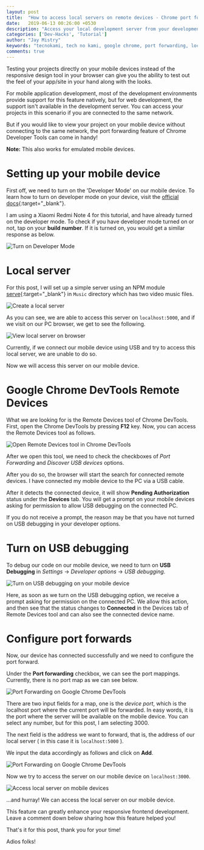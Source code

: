 ```yaml
---
layout: post
title:  "How to access local servers on remote devices - Chrome port forwarding"
date:   2019-06-13 00:26:00 +0530
description: "Access your local development server from your development system to your mobile devices"
categories: ['Dev-Hacks', 'Tutorial']
author: "Jay Mistry"
keywords: "tecnokami, tech no kami, google chrome, port forwarding, local server on mobile phone, frontend mobile development hack"
comments: true
---
```


Testing your projects directly on your mobile devices instead of the responsive design tool in your browser can give you the ability to test out the feel of your app/site in your hand along with the looks.

For mobile application development, most of the development environments provide support for this feature natively, but for web development, the support isn't available in the development server. You can access your projects in this scenario if you are connected to the same network.

But if you would like to view your project on your mobile device without connecting to the same network, the port forwarding feature of Chrome Developer Tools can come in handy!

**Note:** This also works for emulated mobile devices.

# Setting up your mobile device
First off, we need to turn on the 'Developer Mode' on our mobile device. To learn how to turn on developer mode on your device, visit the [official docs](https://developer.android.com/studio/debug/dev-options){:target="_blank"}.

I am using a Xiaomi Redmi Note 4 for this tutorial, and have already turned on the developer mode. To check if you have developer mode turned on or not, tap on your **build number**. If it is turned on, you would get a similar response as below.

<img class='post-image' src="/assets/images/port-forwarding/mobile/1-developer-mode.gif" alt="Turn on Developer Mode" />

# Local server
For this post, I will set up a simple server using an NPM module [serve](http://npmjs.com/serve){:target="_blank"} in `Music` directory which has two video music files.

<img class="post-image" src="/assets/images/port-forwarding/pc/lserver-term.png" alt="Create a local server" />

As you can see, we are able to access this server on `localhost:5000`, and if we visit on our PC browser, we get to see the following.

<img class="post-image" src="/assets/images/port-forwarding/pc/0-local-server.gif" alt="View local server on browser" />

Currently, if we connect our mobile device using USB and try to access this local server, we are unable to do so.

Now we will access this server on our mobile device.

# Google Chrome DevTools Remote Devices
What we are looking for is the Remote Devices tool of Chrome DevTools. First, open the Chrome DevTools by pressing **F12** key. Now, you can access the Remote Devices tool as follows.

<img class="post-image" src="/assets/images/port-forwarding/pc/00-remote-dev.gif" alt="Open Remote Devices tool in Chrome DevTools" />

After we open this tool, we need to check the checkboxes of *Port Forwarding* and *Discover USB devices* options. 

After you do so, the browser will start the search for connected remote devices. I have connected my mobile device to the PC via a USB cable. 

After it detects the connected device, it will show **Pending Authorization** status under the **Devices** tab. You will get a prompt on your mobile devices asking for permission to allow USB debugging on the connected PC.

If you do not receive a prompt, the reason may be that you have not turned on USB debugging in your developer options.

# Turn on USB debugging
To debug our code on our mobile device, we need to turn on **USB Debugging** in *Settings* &rarr; *Developer options* &rarr; *USB debugging*.

<img class="post-image" src="/assets/images/port-forwarding/mobile/2-usb-debug.gif" alt="Turn on USB debugging on your mobile device" />

Here, as soon as we turn on the USB debugging option, we receive a prompt asking for permission on the connected PC. We allow this action, and then see that the status changes to **Connected** in the Devices tab of Remote Devices tool and can also see the connected device name.

# Configure port forwards
Now, our device has connected successfully and we need to configure the port forward.

Under the **Port forwarding** checkbox, we can see the port mappings. Currently, there is no port map as we can see below.

<img class="post-image" src="/assets/images/port-forwarding/pc/port-map-1.png" alt="Port Forwarding on Google Chrome DevTools" />

There are two input fields for a map, one is the *device port*, which is the localhost port where the current port will be forwarded. In easy words, it is the port where the server will be available on the mobile device. You can select any number, but for this post, I am selecting 3000.

The next field is the address we want to forward, that is, the address of our local server ( in this case it is `localhost:5000` ).

We input the data accordingly as follows and click on **Add**.

<img class="post-image" src="/assets/images/port-forwarding/pc/port-map-2.png" alt="Port Forwarding on Google Chrome DevTools" />

Now we try to access the server on our mobile device on `localhost:3000`.

<img class="post-image" src="/assets/images/port-forwarding/mobile/4-port-w.gif" alt="Access local server on mobile devices" />

...and hurray! We can access the local server on our mobile device.

This feature can greatly enhance your responsive frontend development. Leave a comment down below sharing how this feature helped you!

That's it for this post, thank you for your time!

Adios folks!
